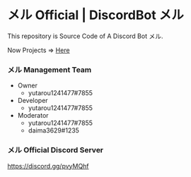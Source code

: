 # メル Official | DiscordBot メル

This repository is Source Code of A Discord Bot メル.

Now Projects => [Here](https://github.com/KEI-Official/discordbot-Meru/projects/1)

### メル Management Team

- Owner
  - yutarou1241477#7855
- Developer
  - yutarou1241477#7855
- Moderator
  - yutarou1241477#7855
  - daima3629#1235

### メル Official Discord Server

https://discord.gg/pvyMQhf